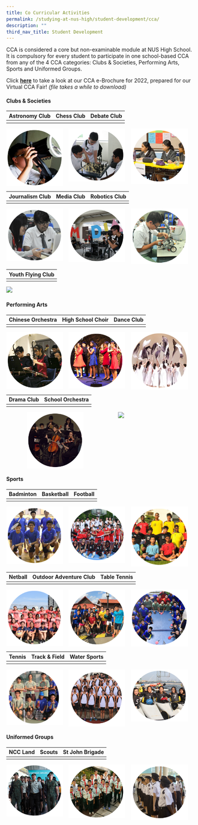 ```yaml
---
title: Co Curricular Activities
permalink: /studying-at-nus-high/student-development/cca/
description: ""
third_nav_title: Student Development
---
```

CCA is considered a core but non-examinable module at NUS High School. It is compulsory for every student to participate in one school-based CCA from any of the 4 CCA categories: Clubs & Societies, Performing Arts, Sports and Uniformed Groups.

Click **[here](/files/ccabrochure.pdf)** to take a look at our CCA e-Brochure for 2022, prepared for our Virtual CCA Fair! _(file takes a while to download)_

#### **Clubs & Societies**

| Astronomy Club | Chess Club | Debate Club |
|:---:|:---:|:---:|
|  |  |  |

<img src="/images/cca1.png" style="width:30%;margin-right:15px;" align = "left">
<img src="/images/cca2.png" style="width:30%;margin-right:15px;" align = "left">
<img src="/images/cca3.png" style="width:30%;margin-right:15px;" align = "left">

<br clear="left">


| Journalism Club | Media Club | Robotics Club|
|:---:|:---:|:---:|
|  |  |  |

<img src="/images/cca4.png" style="width:30%;margin-right:15px;" align = "left">
<img src="/images/cca5.png" style="width:30%;margin-right:15px;" align = "left">
<img src="/images/cca6.png" style="width:30%;margin-right:15px;" align = "left">

<br clear="left">

| Youth Flying Club |
|:---:|
|  |

<img src="/images/cca7.png" style="width:30%">

#### **Performing Arts**

| Chinese Orchestra | High School Choir |  Dance Club |
|:---:|:---:|:---:|
|  |  |  |

<img src="/images/cca8.png" style="width:30%;margin-right:15px;" align = "left">
<img src="/images/cca9.png" style="width:30%;margin-right:15px;" align = "left">
<img src="/images/cca10.png" style="width:30%;margin-right:15px;" align = "left">

<br clear="left">

| Drama Club | School Orchestra |
|:---:|:---:|
|  |  |

<img src="/images/cca11.png" style="width:30%;margin-right:55px;" align = "right">
<img src="/images/cca12.png" style="width:30%;margin-left:55px;" align = "left">

<br clear="left">


#### **Sports**

| Badminton | Basketball | Football |
|:---:|:---:|:---:|
|  |  |  |

<img src="/images/cca13.png" style="width:30%;margin-right:15px;" align = "left">
<img src="/images/cca14.png" style="width:30%;margin-right:15px;" align = "left">
<img src="/images/cca15.png" style="width:30%;margin-right:15px;" align = "left">

<br clear="left">

| Netball | Outdoor Adventure Club | Table Tennis |
|:---:|:---:|:---:|
|  |  |  |

<img src="/images/cca16.png" style="width:30%;margin-right:15px;" align = "left">
<img src="/images/cca17.png" style="width:30%;margin-right:15px;" align = "left">
<img src="/images/cca18.png" style="width:30%;margin-right:15px;" align = "left">

<br clear="left">

| Tennis | Track & Field | Water Sports |
|:---:|:---:|:---:|
|  |  |  |

<img src="/images/cca19.png" style="width:30%;margin-right:15px;" align = "left">
<img src="/images/cca20.png" style="width:30%;margin-right:15px;" align = "left">
<img src="/images/cca21.png" style="width:30%;margin-right:15px;" align = "left">

<br clear="left">

#### **Uniformed Groups**

| NCC Land | Scouts | St John Brigade |
|:---:|:---:|:---:|
|  |  |  |

<img src="/images/cca22.png" style="width:30%;margin-right:15px;" align = "left">
<img src="/images/cca23.png" style="width:30%;margin-right:15px;" align = "left">
<img src="/images/cca24.png" style="width:30%;margin-right:15px;" align = "left">

<br clear="left">